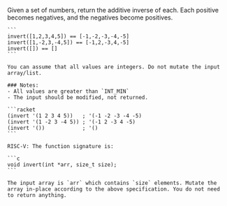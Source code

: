 Given a set of numbers, return the additive inverse of each. Each positive becomes negatives, and the negatives become positives.

~~~if-not:racket
```
invert([1,2,3,4,5]) == [-1,-2,-3,-4,-5]
invert([1,-2,3,-4,5]) == [-1,2,-3,4,-5]
invert([]) == []
```
~~~

```if:javascript,python,ruby,php,elixir,dart,go
You can assume that all values are integers. Do not mutate the input array/list.
```

```if:c,riscv
### Notes:
- All values are greater than `INT_MIN`
- The input should be modified, not returned.
```
~~~if:racket
```racket
(invert '(1 2 3 4 5))   ; '(-1 -2 -3 -4 -5)
(invert '(1 -2 3 -4 5)) ; '(-1 2 -3 4 -5)
(invert '())            ; '()
```
~~~

~~~if:riscv
RISC-V: The function signature is:

```c
void invert(int *arr, size_t size);
```

The input array is `arr` which contains `size` elements. Mutate the array in-place according to the above specification. You do not need to return anything.
~~~
